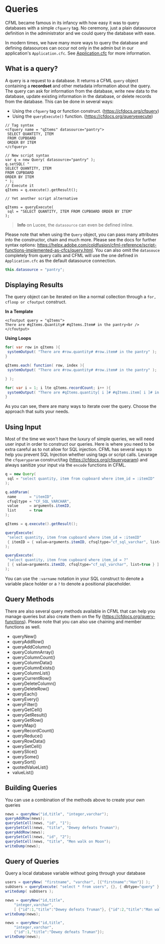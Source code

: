 # Queries

CFML became famous in its infancy with how easy it was to query databases with a simple `cfquery` tag. No ceremony, just a plain datasource definition in the administrator and we could query the database with ease.

In modern times, we have many more ways to query the database and defining datasources can occur not only in the admin but in our application's `Application.cfc`. See [Application.cfc](/applicationcfc.md) for more information.

## What is a query?

A query is a request to a database. It returns a CFML `query` object containing a **recordset** and other metadata information about the query. The query can ask for information from the database, write new data to the database, update existing information in the database, or delete records from the database. This can be done in several ways:

* Using the `cfquery` tag or function construct. (https://cfdocs.org/cfquery)
* Using the `queryExecute()` function. (https://cfdocs.org/queryexecute)

```
// Tag syntax
<cfquery name = "qItems" datasource="pantry"> 
 SELECT QUANTITY, ITEM 
 FROM CUPBOARD 
 ORDER BY ITEM 
</cfquery> 

// New script syntax
var q = new Query( datasource="pantry" );
q.setSQL( "
SELECT QUANTITY, ITEM 
FROM CUPBOARD
ORDER BY ITEM
" );
// Execute it
qItems = q.execute().getResult();  

// Yet another script alternative

qItems = queryExecute( 
 sql = "SELECT QUANTITY, ITEM FROM CUPBOARD ORDER BY ITEM"
);

```

> **Info** on Lucee, the `datasource` can even be defined inline.

Please note that when using the `Query` object, you can pass many attributes into the constructor, chain and much more.  Please see the docs for further syntax options: https://helpx.adobe.com/coldfusion/cfml-reference/script-functions-implemented-as-cfcs/query.html.  You can also omit the `datasouce` completely from query calls and CFML will use the one defined in `Application.cfc` as the default datasource connection.

```java
this.datasource = "pantry";
```

## Displaying Results

The query object can be iterated on like a normal collection through a `for, cfloop or cfoutput` construct.

**In a Template**

```
<cfoutput query = "qItems">
There are #qItems.Quantity# #qItems.Item# in the pantry<br />
</cfoutput>
```

**Using Loops**

```java
for( var row in qItems ){
 systemOutput( "There are #row.quantity# #row.item# in the pantry" );
}

qItems.each( function( row, index ){
 systemOutput( "There are #row.quantity# #row.item# in the pantry" );

} );

for( var i = 1; i lte qItems.recordCount; i++ ){
 systemOutput( "There are #qItems.quantity[ i ]# #qItems.item[ i ]# in the pantry" );
}
```

As you can see, there are many ways to iterate over the query. Choose the approach that suits your needs.

## Using Input

Most of the time we won't have the luxury of simple queries, we will need user input in order to construct our queries.  Here is where you need to be extra careful as to not allow for SQL injection.  CFML has several ways to help you prevent SQL Injection whether using tags or script calls.  Levarage the `cfqueryparam` construct/tag (https://cfdocs.org/cfqueryparam) and always sanitize your input via the `encode` functions in CFML.

```java
q = new Query(
 sql = "select quantity, item from cupboard where item_id = :itemID"
);

q.addParam( 
 name      = "itemID",
 cfsqltype = "CF_SQL_VARCHAR",
 value     = arguments.itemID,
 list      = true
);

qItems = q.execute().getResult(); 

queryExecute(
 "select quantity, item from cupboard where item_id = :itemID"
 { itemID = { value=arguments.itemID, cfsqltype="cf_sql_varchar", list=true } }
);

queryExecute(
 "select quantity, item from cupboard where item_id = ?"
 [ { value=arguments.itemID, cfsqltype="cf_sql_varchar", list=true } ]
);

```

You can use the `:varname` notation in your SQL construct to denote a variable place holder or a `?` to denote a positional placeholder.

## Query Methods

There are also several query methods available in CFML that can help you manage queries but also create them on the fly (https://cfdocs.org/query-functions). Please note that you can also use chaining and member functions as well.

* queryNew()
* queryAddRow()
* queryAddColumn()
* queryColumnArray()
* queryColumnCount()
* queryColumnData()
* queryColumnExists()
* queryColumnList()
* queryCurrentRow()
* queryDeleteColumn()
* queryDeleteRow()
* queryEach()
* queryEvery()
* queryFilter()
* queryGetCell()
* queryGetResult()
* queryGetRow()
* queryMap()
* queryRecordCount()
* queryReduce()
* queryRowData()
* querySetCell()
* querySlice()
* querySome()
* querySort()
* quotedValueList()
* valueList()

## Building Queries

You can use a combination of the methods above to create your own queries

```java
news = queryNew("id,title", "integer,varchar");
queryAddRow(news);
querySetCell(news, "id", "1");
querySetCell(news, "title", "Dewey defeats Truman");
queryAddRow(news);
querySetCell(news, "id", "2");
querySetCell(news, "title", "Men walk on Moon");
writeDump(news);
```


## Query of Queries

Query a local database variable without going through your database

```java
users = queryNew( "firstname", "varchar", [{"firstname":"Han"}] );
subUsers = queryExecute( "select * from users", {}, { dbtype="query" } );
writedump( subUsers ); 

news = queryNew("id,title",
    "integer,varchar",
    [ {"id":1,"title":"Dewey defeats Truman"}, {"id":2,"title":"Man walks on Moon"} ]);
writeDump(news);

news = queryNew("id,title",
    "integer,varchar",
    {"id":1,"title":"Dewey defeats Truman"});
writeDump(news);
```